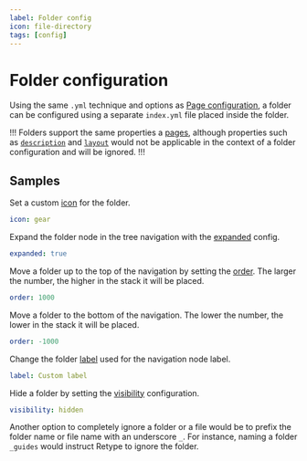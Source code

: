 ```yaml
---
label: Folder config
icon: file-directory
tags: [config]
---
```

# Folder configuration

Using the same `.yml` technique and options as [Page configuration](page.md), a folder can be configured using a separate `index.yml` file placed inside the folder.

!!!
Folders support the same properties a [pages](page.md), although properties such as [`description`](page.md#description) and [`layout`](page.md#layout) would not be applicable in the context of a folder configuration and will be ignored.
!!!

## Samples

Set a custom [icon](page.md#icon) for the folder.

```yml index.yml
icon: gear
```

Expand the folder node in the tree navigation with the [expanded](page.md#expanded) config.

```yml index.yml
expanded: true
```

Move a folder up to the top of the navigation by setting the [order](page.md#order). The larger the number, the higher in the stack it will be placed.

```yml index.yml
order: 1000
```

Move a folder to the bottom of the navigation. The lower the number, the lower in the stack it will be placed.

```yml index.yml
order: -1000
```

Change the folder [label](page.md#label) used for the navigation node label.

```yml index.yml
label: Custom label
```

Hide a folder by setting the [visibility](page.md#visibility) configuration.

```yml index.yml
visibility: hidden
```

Another option to completely ignore a folder or a file would be to prefix the folder name or file name with an underscore `_`. For instance, naming a folder `_guides` would instruct Retype to ignore the folder.
